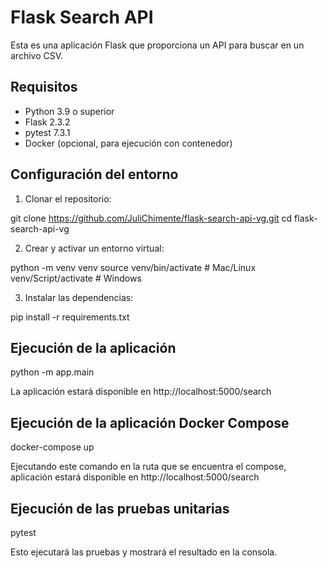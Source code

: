 # Flask Search API

Esta es una aplicación Flask que proporciona un API para buscar en un archivo CSV.

## Requisitos

- Python 3.9 o superior
- Flask 2.3.2
- pytest 7.3.1
- Docker (opcional, para ejecución con contenedor)

## Configuración del entorno

1. Clonar el repositorio:

git clone https://github.com/JuliChimente/flask-search-api-vg.git
cd flask-search-api-vg

2. Crear y activar un entorno virtual:

python -m venv venv
source venv/bin/activate # Mac/Linux
venv/Script/activate # Windows

3. Instalar las dependencias:

pip install -r requirements.txt

## Ejecución de la aplicación

python -m app.main

La aplicación estará disponible en http://localhost:5000/search

## Ejecución de la aplicación Docker Compose

docker-compose up

Ejecutando este comando en la ruta que se encuentra el compose, aplicación estará disponible en http://localhost:5000/search

## Ejecución de las pruebas unitarias

pytest

Esto ejecutará las pruebas y mostrará el resultado en la consola.
